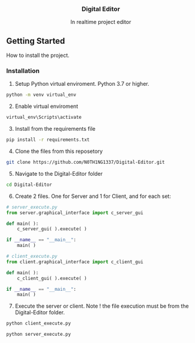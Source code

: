 <div align="center">
    <h3 align="center">Digital Editor</h3>
    <p align="center">
        In realtime project editor
    </p>
</div>


## Getting Started
How to install the project.

### Installation

1. Setup Python virtual enviroment. Python 3.7 or higher.
```sh
python -m venv virtual_env
```

2. Enable virtual enviroment
```sh
virtual_env\Scripts\activate
```

3. Install from the requirements file
```sh
pip install -r requirements.txt
```

4. Clone the files from this reposetory
```sh
git clone https://github.com/N0TH1NG1337/Digital-Editor.git
```

5. Navigate to the Digital-Editor folder
```sh
cd Digital-Editor
```

6. Create 2 files. One for Server and 1 for Client, and for each set:
```python
# server_execute.py
from server.graphical_interface import c_server_gui

def main( ):
    c_server_gui( ).execute( )

if __name__ == "__main__":
    main( )
```
```python
# client_execute.py
from client.graphical_interface import c_client_gui

def main( ):
    c_client_gui( ).execute( )

if __name__ == "__main__":
    main( )
```

7. Execute the server or client. Note ! the file execution must be from the Digital-Editor folder.
```sh
python client_execute.py
```
```sh
python server_execute.py
```
